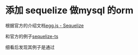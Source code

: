 # 添加 sequelize 做mysql 的orm

根据官方的介绍文档[egg.js - Sequelize](https://eggjs.org/zh-cn/tutorials/sequelize.html)

和官方的例子[sequelize-ts](https://github.com/eggjs/examples/tree/master/sequelize-ts)

细看后发现其例子是通过